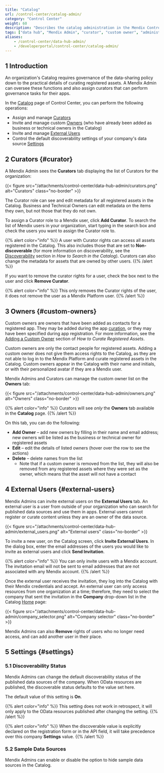 ```yaml
---
title: "Catalog"
url: /control-center/catalog-admin/
category: "Control Center"
weight: 60
description: "Describes the catalog administration in the Mendix Control Center."
tags: ["data hub", "Mendix Admin", "curator", "custom owner", "administration"]
aliases:
    - /control-center/data-hub-admin/
    - /developerportal/control-center/catalog-admin/
---
```


## 1 Introduction

An organization's Catalog requires governance of the data-sharing policy down to the practical details of curating registered assets. A Mendix Admin can oversee these functions and also assign curators that can perform governance tasks for their apps.

In the [Catalog](/control-center/catalog-admin/) page of Control Center, you can perform the following operations:

* Assign and manage [Curators](#curator)
* Invite and manage custom [Owners](#custom-owners) (who have already been added as business or technical owners in the Catalog)
* Invite and manage [External Users](#external-users)
* Control the default discoverability settings of your company's data source [Settings](#settings)

## 2 Curators {#curator}

A Mendix Admin sees the **Curators** tab displaying the list of Curators for the organization:

{{< figure src="/attachments/control-center/data-hub-admin/curators.png" alt="Curators" class="no-border" >}}

The Curator role can see and edit metadata for all registered assets in the Catalog. Business and Technical Owners can edit metadata on the items they own, but not those that they do not own.

To assign a Curator role to a Mendix user, click **Add Curator**. To search the list of Mendix users in your organization, start typing in the search box and check the users you want to assign the Curator role to.

{{% alert color="info" %}}
A user with Curator rights can access all assets registered in the Catalog. This also includes those that are set to **Non-discoverable** (for more information on discoverability, see the [Discoverability](/catalog/manage/search/#discoverability-metadata) section in *How to Search in the Catalog*). Curators can also change the metadata for assets that are owned by other users.
{{% /alert %}}

If you want to remove the curator rights for a user, check the box next to the user and click **Remove Curator**.

{{% alert color="info" %}}
This only removes the Curator rights of the user, it does not remove the user as a Mendix Platform user.
{{% /alert %}}

## 3 Owners {#custom-owners}

Custom owners are owners that have been added as contacts for a registered app. They may be added during the app [curation](/catalog/manage/search/#discoverability-metadata), or they may have been specified during app registration. For more information, see the [Adding a Custom Owner](/catalog/manage/search/#discoverability-metadata) section of *How to Curate Registered Assets*.

Custom owners are only the contact people for registered assets. Adding a custom owner does not give them access rights to the Catalog, as they are not able to log in to the Mendix Platform and curate registered assets in the Catalog. Custom owners appear in the Catalog with their name and initials, or with their personalized avatar if they are a Mendix user.

Mendix Admins and Curators can manage the custom owner list on the **Owners** tab:

{{< figure src="/attachments/control-center/data-hub-admin/owners.png" alt="Owners" class="no-border" >}}

{{% alert color="info" %}}
Curators will see *only* the **Owners** tab available in the **Catalog** page.
{{% /alert %}}

On this tab, you can do the following:

* **Add Owner** – add new owners by filling in their name and email address; new owners will be listed as the business or technical owner for registered assets
* **Edit** – edit the details of listed owners (hover over the row to see the actions)
* **Delete** – delete names from the list
    * Note that if a custom owner is removed from the list, they will also be removed from any registered assets where they were set as the owner, which means that the asset will not have a contact

## 4 External Users {#external-users}

Mendix Admins can invite external users on the **External Users** tab. An external user is a user from outside of your organization who can search for published data sources and use them in apps. External users cannot register or curate content unless they are an owner of the data source.

{{< figure src="/attachments/control-center/data-hub-admin/external_users.png" alt="External users" class="no-border" >}}

To invite a new user, on the Catalog screen, click **Invite External Users**. In the dialog box, enter the email addresses of the users you would like to invite as external users and click **Send Invitation**.

{{% alert color="info" %}}
You can only invite users with a Mendix account. The invitation email will not be sent to email addresses that are not associated with any Mendix account.
{{% /alert %}}

Once the external user receives the invitation, they log into the Catalog with their Mendix credentials and accept. An external user can only access resources from one organization at a time; therefore, they need to select the company that sent the invitation in the **Company** drop-down list in the Catalog [Home](/catalog/#catalog-home) page:

{{< figure src="/attachments/control-center/data-hub-admin/company_selector.png" alt="Company selector" class="no-border" >}}

Mendix Admins can also **Remove** rights of users who no longer need access, and can add another user in their place.

## 5 Settings {#settings}

### 5.1 Discoverability Status

Mendix Admins can change the default discoverability status of the published data sources of the company. When OData resources are published, the discoverable status defaults to the value set here. 

The default value of this setting is **On**.

{{% alert color="info" %}}
This setting does not work in retrospect, it will only apply to the  OData resources published after changing the setting.
{{% /alert %}}

{{% alert color="info" %}}
When the discoverable value is explicitly declared on the registration form or in the API field, it will take precedence over this company **Settings** value.
{{% /alert %}}

### 5.2 Sample Data Sources

Mendix Admins can enable or disable the option to hide sample data sources in the Catalog.
